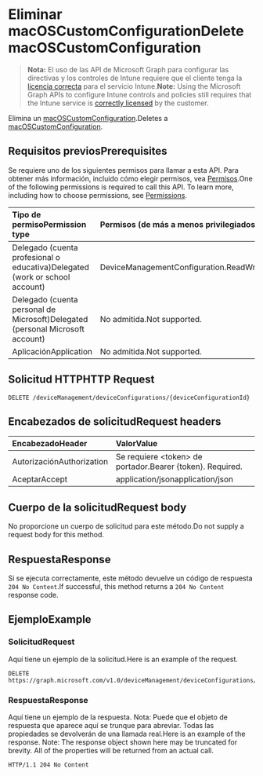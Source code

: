# <a name="delete-macoscustomconfiguration"></a><span data-ttu-id="13134-101">Eliminar macOSCustomConfiguration</span><span class="sxs-lookup"><span data-stu-id="13134-101">Delete macOSCustomConfiguration</span></span>

> <span data-ttu-id="13134-102">**Nota:** El uso de las API de Microsoft Graph para configurar las directivas y los controles de Intune requiere que el cliente tenga la [licencia correcta](https://go.microsoft.com/fwlink/?linkid=839381) para el servicio Intune.</span><span class="sxs-lookup"><span data-stu-id="13134-102">**Note:** Using the Microsoft Graph APIs to configure Intune controls and policies still requires that the Intune service is [correctly licensed](https://go.microsoft.com/fwlink/?linkid=839381) by the customer.</span></span>

<span data-ttu-id="13134-103">Elimina un [macOSCustomConfiguration](../resources/intune_deviceconfig_macoscustomconfiguration.md).</span><span class="sxs-lookup"><span data-stu-id="13134-103">Deletes a [macOSCustomConfiguration](../resources/intune_deviceconfig_macoscustomconfiguration.md).</span></span>
## <a name="prerequisites"></a><span data-ttu-id="13134-104">Requisitos previos</span><span class="sxs-lookup"><span data-stu-id="13134-104">Prerequisites</span></span>
<span data-ttu-id="13134-p101">Se requiere uno de los siguientes permisos para llamar a esta API. Para obtener más información, incluido cómo elegir permisos, vea [Permisos](../../../concepts/permissions_reference.md).</span><span class="sxs-lookup"><span data-stu-id="13134-p101">One of the following permissions is required to call this API. To learn more, including how to choose permissions, see [Permissions](../../../concepts/permissions_reference.md).</span></span>

|<span data-ttu-id="13134-107">Tipo de permiso</span><span class="sxs-lookup"><span data-stu-id="13134-107">Permission type</span></span>|<span data-ttu-id="13134-108">Permisos (de más a menos privilegiados)</span><span class="sxs-lookup"><span data-stu-id="13134-108">Permissions (from least to most privileged)</span></span>|
|:---|:---|
|<span data-ttu-id="13134-109">Delegado (cuenta profesional o educativa)</span><span class="sxs-lookup"><span data-stu-id="13134-109">Delegated (work or school account)</span></span>|<span data-ttu-id="13134-110">DeviceManagementConfiguration.ReadWrite.All</span><span class="sxs-lookup"><span data-stu-id="13134-110">DeviceManagementConfiguration.ReadWrite.All</span></span>|
|<span data-ttu-id="13134-111">Delegado (cuenta personal de Microsoft)</span><span class="sxs-lookup"><span data-stu-id="13134-111">Delegated (personal Microsoft account)</span></span>|<span data-ttu-id="13134-112">No admitida.</span><span class="sxs-lookup"><span data-stu-id="13134-112">Not supported.</span></span>|
|<span data-ttu-id="13134-113">Aplicación</span><span class="sxs-lookup"><span data-stu-id="13134-113">Application</span></span>|<span data-ttu-id="13134-114">No admitida.</span><span class="sxs-lookup"><span data-stu-id="13134-114">Not supported.</span></span>|

## <a name="http-request"></a><span data-ttu-id="13134-115">Solicitud HTTP</span><span class="sxs-lookup"><span data-stu-id="13134-115">HTTP Request</span></span>
<!-- {
  "blockType": "ignored"
}
-->
``` http
DELETE /deviceManagement/deviceConfigurations/{deviceConfigurationId}
```

## <a name="request-headers"></a><span data-ttu-id="13134-116">Encabezados de solicitud</span><span class="sxs-lookup"><span data-stu-id="13134-116">Request headers</span></span>
|<span data-ttu-id="13134-117">Encabezado</span><span class="sxs-lookup"><span data-stu-id="13134-117">Header</span></span>|<span data-ttu-id="13134-118">Valor</span><span class="sxs-lookup"><span data-stu-id="13134-118">Value</span></span>|
|:---|:---|
|<span data-ttu-id="13134-119">Autorización</span><span class="sxs-lookup"><span data-stu-id="13134-119">Authorization</span></span>|<span data-ttu-id="13134-120">Se requiere &lt;token&gt; de portador.</span><span class="sxs-lookup"><span data-stu-id="13134-120">Bearer {token}. Required.</span></span>|
|<span data-ttu-id="13134-121">Aceptar</span><span class="sxs-lookup"><span data-stu-id="13134-121">Accept</span></span>|<span data-ttu-id="13134-122">application/json</span><span class="sxs-lookup"><span data-stu-id="13134-122">application/json</span></span>|

## <a name="request-body"></a><span data-ttu-id="13134-123">Cuerpo de la solicitud</span><span class="sxs-lookup"><span data-stu-id="13134-123">Request body</span></span>
<span data-ttu-id="13134-124">No proporcione un cuerpo de solicitud para este método.</span><span class="sxs-lookup"><span data-stu-id="13134-124">Do not supply a request body for this method.</span></span>

## <a name="response"></a><span data-ttu-id="13134-125">Respuesta</span><span class="sxs-lookup"><span data-stu-id="13134-125">Response</span></span>
<span data-ttu-id="13134-126">Si se ejecuta correctamente, este método devuelve un código de respuesta `204 No Content`.</span><span class="sxs-lookup"><span data-stu-id="13134-126">If successful, this method returns a `204 No Content` response code.</span></span>

## <a name="example"></a><span data-ttu-id="13134-127">Ejemplo</span><span class="sxs-lookup"><span data-stu-id="13134-127">Example</span></span>
### <a name="request"></a><span data-ttu-id="13134-128">Solicitud</span><span class="sxs-lookup"><span data-stu-id="13134-128">Request</span></span>
<span data-ttu-id="13134-129">Aquí tiene un ejemplo de la solicitud.</span><span class="sxs-lookup"><span data-stu-id="13134-129">Here is an example of the request.</span></span>
``` http
DELETE https://graph.microsoft.com/v1.0/deviceManagement/deviceConfigurations/{deviceConfigurationId}
```

### <a name="response"></a><span data-ttu-id="13134-130">Respuesta</span><span class="sxs-lookup"><span data-stu-id="13134-130">Response</span></span>
<span data-ttu-id="13134-p102">Aquí tiene un ejemplo de la respuesta. Nota: Puede que el objeto de respuesta que aparece aquí se trunque para abreviar. Todas las propiedades se devolverán de una llamada real.</span><span class="sxs-lookup"><span data-stu-id="13134-p102">Here is an example of the response. Note: The response object shown here may be truncated for brevity. All of the properties will be returned from an actual call.</span></span>
``` http
HTTP/1.1 204 No Content
```



